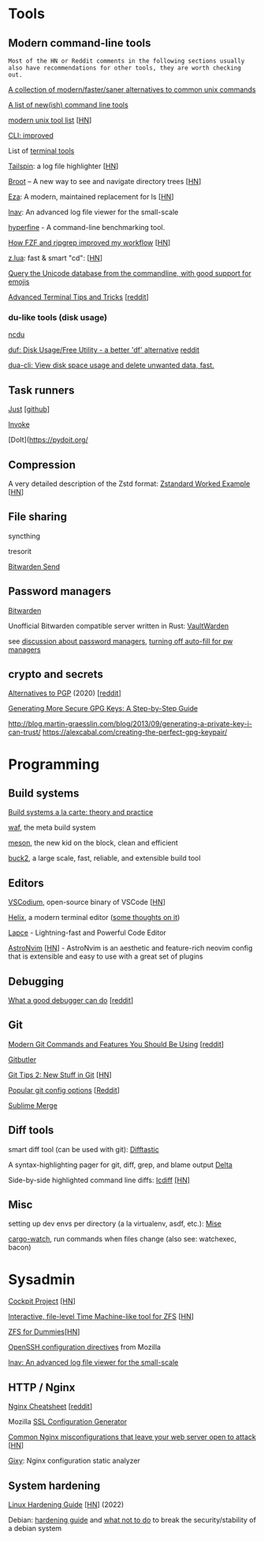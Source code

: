 # Tools

## Modern command-line tools

```{note}
Most of the HN or Reddit comments in the following sections usually also have recommendations for other tools, they are worth checking out.
```

[A collection of modern/faster/saner alternatives to common unix commands](https://github.com/johnalanwoods/maintained-modern-unix)

[A list of new(ish) command line tools](https://jvns.ca/blog/2022/04/12/a-list-of-new-ish--command-line-tools/)

[modern unix tool list](https://notes.billmill.org/computer_usage/cli_tips_and_tools/modern_unix_tool_list.html) [[HN](https://news.ycombinator.com/item?id=41292835)]

[CLI: improved](https://remysharp.com/2018/08/23/cli-improved)

List of [terminal tools](https://terminaltrove.com/)

[Tailspin](https://github.com/bensadeh/tailspin): a log file highlighter [[HN](https://news.ycombinator.com/item?id=38109646)]

[Broot](https://dystroy.org/broot/) – A new way to see and navigate directory trees [[HN](https://news.ycombinator.com/item?id=21998638)]

[Eza](https://github.com/eza-community/eza): A modern, maintained replacement for ls [[HN](https://news.ycombinator.com/item?id=41031112)]

[lnav](https://lnav.org/):  An advanced log file viewer for the small-scale

[hyperfine](https://github.com/sharkdp/hyperfine/) - A command-line benchmarking tool.

[How FZF and ripgrep improved my workflow](https://medium.com/@sidneyliebrand/how-fzf-and-ripgrep-improved-my-workflow-61c7ca212861) [[HN](https://news.ycombinator.com/item?id=20360204)]

[z.lua](https://github.com/skywind3000/z.lua): fast & smart "cd": [[HN](https://news.ycombinator.com/item?id=19077891)]

[Query the Unicode database from the commandline, with good support for emojis](https://github.com/arp242/uni)

[Advanced Terminal Tips and Tricks](https://www.bitsand.cloud/posts/terminal-tips/) [[reddit](https://www.reddit.com/r/programming/comments/1e7qaat/advanced_terminal_tips_and_tricks/)]

### du-like tools (disk usage)

[ncdu](https://dev.yorhel.nl/ncdu)

[duf: Disk Usage/Free Utility - a better 'df' alternative](https://github.com/muesli/duf)
[reddit](https://www.reddit.com/r/programming/comments/j1er6d/duf_is_like_htop_for_disk_usage/)

[dua-cli: View disk space usage and delete unwanted data, fast.](https://github.com/Byron/dua-cli)


## Task runners

[Just](https://just.systems/) [[github](https://github.com/casey/just)]

[Invoke](https://www.pyinvoke.org/)

[DoIt](https://pydoit.org/


## Compression

A very detailed description of the Zstd format: [Zstandard Worked
Example](https://nigeltao.github.io/blog/2022/zstandard-part-1-concepts.html)
\[[HN](https://news.ycombinator.com/item?id=31411714)\]

## File sharing

syncthing

tresorit

[Bitwarden Send](https://bitwarden.com/products/send/)


## Password managers

[Bitwarden](https://bitwarden.com/)

Unofficial Bitwarden compatible server written in Rust:
[VaultWarden](https://github.com/dani-garcia/vaultwarden)

see [discussion about password
managers](https://www.reddit.com/r/crypto/comments/nt7g1u/password_managers/),
[turning off auto-fill for pw
managers](https://reddit.com/r/netsec/comments/ommw21/you_should_turn_off_autofill_in_your_password/)

## crypto and secrets

[Alternatives to
PGP](https://www.cryptologie.net/article/502/alternatives-to-pgp/)
(2020)
\[[reddit](https://www.reddit.com/r/crypto/comments/ggvl2h/alternatives_to_pgp/)\]

[Generating More Secure GPG Keys: A Step-by-Step
Guide](https://spin.atomicobject.com/2013/11/24/secure-gpg-keys-guide/)

<http://blog.martin-graesslin.com/blog/2013/09/generating-a-private-key-i-can-trust/>
<https://alexcabal.com/creating-the-perfect-gpg-keypair/>

# Programming

## Build systems

[Build systems a la carte: theory and practice](https://simon.peytonjones.org/build-systems-a-la-carte-theory-and-practice/)

[waf](https://waf.io/), the meta build system

[meson](https://mesonbuild.com/), the new kid on the block, clean and
efficient

[buck2](https://buck2.build/), a large scale, fast, reliable, and extensible build tool

## Editors

[VSCodium](https://vscodium.com/), open-source binary of VSCode [[HN](https://news.ycombinator.com/item?id=31604932)]

[Helix](https://helix-editor.com/), a modern terminal editor ([some thoughts on it](https://phaazon.net/blog/more-hindsight-vim-helix-kakoune))

[Lapce](https://lapce.dev/) - Lightning-fast and Powerful Code Editor

[AstroNvim](https://github.com/AstroNvim/AstroNvim) [[HN](https://news.ycombinator.com/item?id=35105657)] - AstroNvim is an aesthetic and feature-rich neovim config that is extensible and easy to use with a great set of plugins

## Debugging

[What a good debugger can do](https://werat.dev/blog/what-a-good-debugger-can-do/) [[reddit](https://www.reddit.com/r/programming/comments/11nmccf/what_a_good_debugger_can_do/)]

## Git

[Modern Git Commands and Features You Should Be Using](https://martinheinz.dev/blog/109) [[reddit](https://www.reddit.com/r/programming/comments/1bafh54/modern_git_commands_and_features_you_should_be/)]

[Gitbutler](https://gitbutler.com/)

[Git Tips 2: New Stuff in Git](https://blog.gitbutler.com/git-tips-2-new-stuff-in-git/) [[HN](https://news.ycombinator.com/item?id=39356042)]

[Popular git config options](https://jvns.ca/blog/2024/02/16/popular-git-config-options/) [[Reddit](https://www.reddit.com/r/programming/comments/1atowsj/popular_git_config_options/)]

[Sublime Merge](https://www.sublimemerge.com/)

## Diff tools

smart diff tool (can be used with git): [Difftastic](https://difftastic.wilfred.me.uk/)

A syntax-highlighting pager for git, diff, grep, and blame output [Delta](https://github.com/dandavison/delta)

Side-by-side highlighted command line diffs: [Icdiff](https://www.jefftk.com/icdiff) [[HN]](https://news.ycombinator.com/item?id=23744381)

## Misc

setting up dev envs per directory (a la virtualenv, asdf, etc.): [Mise](https://github.com/jdx/mise)

[cargo-watch](https://github.com/watchexec/cargo-watch), run commands when files change (also see: watchexec, bacon)

# Sysadmin

[Cockpit Project](https://cockpit-project.org/)
\[[HN](https://news.ycombinator.com/item?id=31439811)\]

[Interactive, file-level Time Machine-like tool for
ZFS](https://github.com/kimono-koans/httm)
\[[HN](https://news.ycombinator.com/item?id=31184404)\]

[ZFS for Dummies](https://ikrima.dev/dev-notes/homelab/zfs-for-dummies/)[[HN](https://news.ycombinator.com/item?id=37387392)]

[OpenSSH configuration
directives](https://infosec.mozilla.org/guidelines/openssh) from Mozilla

[lnav: An advanced log file viewer for the small-scale](https://lnav.org/)


## HTTP / Nginx

[Nginx Cheatsheet](https://vishnu.hashnode.dev/nginx-cheatsheet)
\[[reddit](https://www.reddit.com/r/programming/comments/mt8mrn/nginx_cheatsheet/)\]

Mozilla [SSL Configuration Generator](https://ssl-config.mozilla.org/)

[Common Nginx misconfigurations that leave your web server open to
attack](https://blog.detectify.com/2020/11/10/common-nginx-misconfigurations/)
\[[HN](https://news.ycombinator.com/item?id=26259955)\]

[Gixy](https://github.com/yandex/gixy): Nginx configuration static analyzer


## System hardening

[Linux Hardening
Guide](https://madaidans-insecurities.github.io/guides/linux-hardening.html)
\[[HN](https://news.ycombinator.com/item?id=25590079)\] (2022)

Debian: [hardening guide](https://wiki.debian.org/Hardening) and [what
not to do](https://wiki.debian.org/DontBreakDebian) to break the
security/stability of a debian system
